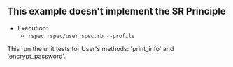 ## This example doesn't implement the SR Principle

- Execution:
  - `rspec rspec/user_spec.rb --profile`

This run the unit tests for User's methods: 'print_info' and 'encrypt_password'.

